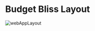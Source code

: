 # Budget Bliss Layout

![webAppLayout](https://github.com/Dollar-Dynasty/finance-app/assets/32272045/57e28af3-3483-4166-b1a1-2e1add5d028e)
